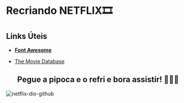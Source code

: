 # Recriando NETFLIX🎞
## Links Úteis

- [**Font Awesome**](https://fontawesome.com/) 

- [The Movie Database ](https://www.themoviedb.org/?language=pt-BR)

<span align="center">
  <h2>Pegue a pipoca e o refri e bora assistir! 🍿🧃📼 </h2>
</span>

![netflix-dio-github](https://user-images.githubusercontent.com/71820886/136058391-3a9b8cbc-3635-47fb-8f96-8848892d44aa.png)
  
